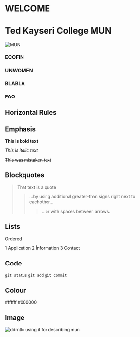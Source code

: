 # WELCOME
# Ted Kayseri College MUN
![MUN](https://bcdn.mindler.com/bloglive/wp-content/uploads/2019/02/20161531/Benefits-of-Model-United-Nations-MUN.png)

### ECOFIN
### UNWOMEN
### BLABLA
### FAO


## Horizontal Rules




## Emphasis

**This is bold text**

_This is italic text_

~~This was mistaken text~~

## Blockquotes


> That text is a quote
>> ...by using additional greater-than signs right next to eachother...
>>> ...or with spaces between arrows.


## Lists

Ordered

1 Application
2 İnformation
3 Contact


## Code

`git status`
`git add`
`git commit`


## Colour

#ffffff
#000000

## Image

![ddrntlc using it for describing mun](https://bcdn.mindler.com/bloglive/wp-content/uploads/2019/02/20161531/Benefits-of-Model-United-Nations-MUN.png)

